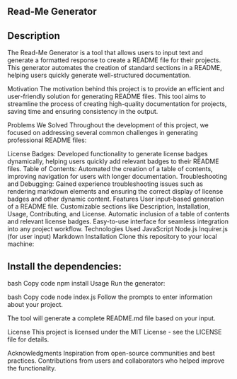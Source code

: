 Read-Me Generator
-----------------

Description
-----------
The Read-Me Generator is a tool that allows users to input text and generate a formatted response to create a README file for their projects. This generator automates the creation of standard sections in a README, helping users quickly generate well-structured documentation.

Motivation
The motivation behind this project is to provide an efficient and user-friendly solution for generating README files. This tool aims to streamline the process of creating high-quality documentation for projects, saving time and ensuring consistency in the output.

Problems We Solved
Throughout the development of this project, we focused on addressing several common challenges in generating professional README files:

License Badges: Developed functionality to generate license badges dynamically, helping users quickly add relevant badges to their README files.
Table of Contents: Automated the creation of a table of contents, improving navigation for users with longer documentation.
Troubleshooting and Debugging: Gained experience troubleshooting issues such as rendering markdown elements and ensuring the correct display of license badges and other dynamic content.
Features
User input-based generation of a README file.
Customizable sections like Description, Installation, Usage, Contributing, and License.
Automatic inclusion of a table of contents and relevant license badges.
Easy-to-use interface for seamless integration into any project workflow.
Technologies Used
JavaScript
Node.js
Inquirer.js (for user input)
Markdown
Installation
Clone this repository to your local machine:

Install the dependencies:
-------------------------

bash
Copy code
npm install
Usage
Run the generator:

bash
Copy code
node index.js
Follow the prompts to enter information about your project.

The tool will generate a complete README.md file based on your input.

License
This project is licensed under the MIT License - see the LICENSE file for details.

Acknowledgments
Inspiration from open-source communities and best practices.
Contributions from users and collaborators who helped improve the functionality.
